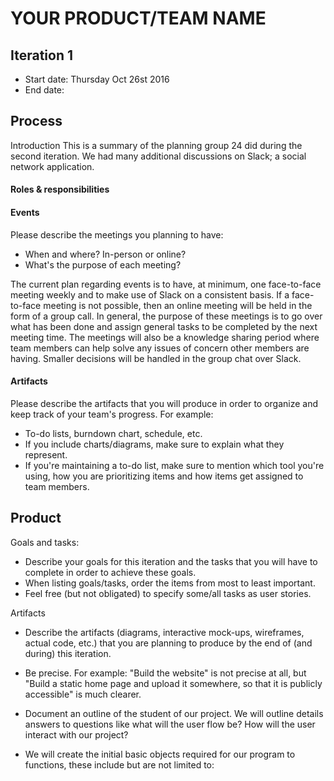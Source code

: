 # YOUR PRODUCT/TEAM NAME

## Iteration 1

 * Start date: Thursday Oct 26st 2016
 * End date: 

## Process

Introduction
This is a summary of the planning group 24 did during the second iteration. We had many additional
discussions on Slack; a social network application.

#### Roles & responsibilities




#### Events

Please describe the meetings you planning to have:
 * When and where? In-person or online?
 * What's the purpose of each meeting?

The current plan regarding events is to have, at minimum, one face-to-face meeting weekly and to make use of Slack on a consistent basis. If a face-to-face meeting is not possible, then an online meeting will be held in the form of a group call. In general, the purpose of these meetings is to go over what has been done and assign general tasks to be completed by the next meeting time. The meetings will also be a knowledge sharing period where team members can help solve any issues of concern other members are having. Smaller decisions will be handled in the group chat over Slack.
 

#### Artifacts

Please describe the artifacts that you will produce in order to organize and keep track of your team's progress.
For example:
 * To-do lists, burndown chart, schedule, etc.
 * If you include charts/diagrams, make sure to explain what they represent.
 * If you're maintaining a to-do list, make sure to mention which tool you're using, how you are prioritizing items and how items get assigned to team members.

 


## Product

Goals and tasks:

 * Describe your goals for this iteration and the tasks that you will have to complete in order to achieve these goals.
 * When listing goals/tasks, order the items from most to least important.
 * Feel free (but not obligated) to specify some/all tasks as user stories.

Artifacts

 * Describe the artifacts (diagrams, interactive mock-ups, wireframes, actual code, etc.)
   that you are planning to produce by the end of (and during) this iteration.
 * Be precise.
   For example: "Build the website" is not precise at all, but "Build a static home page and upload it somewhere, so that it is publicly accessible" is much clearer.
   
 * Document an outline of the student of our project. We will outline details answers to questions like what will the user flow be? How will the user interact with our project?
 * We will create the initial basic objects required for our program to functions, these include but are not limited to:   